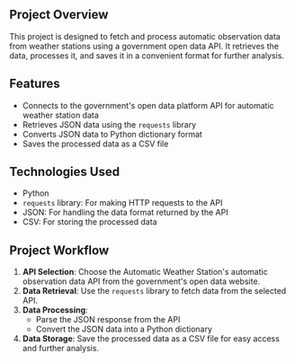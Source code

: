 ## Project Overview
This project is designed to fetch and process automatic observation data from weather stations using a government open data API. It retrieves the data, processes it, and saves it in a convenient format for further analysis.

## Features
- Connects to the government's open data platform API for automatic weather station data
- Retrieves JSON data using the `requests` library
- Converts JSON data to Python dictionary format
- Saves the processed data as a CSV file

## Technologies Used
- Python
- `requests` library: For making HTTP requests to the API
- JSON: For handling the data format returned by the API
- CSV: For storing the processed data

## Project Workflow
1. **API Selection**: Choose the Automatic Weather Station's automatic observation data API from the government's open data website.
2. **Data Retrieval**: Use the `requests` library to fetch data from the selected API.
3. **Data Processing**: 
   - Parse the JSON response from the API
   - Convert the JSON data into a Python dictionary
4. **Data Storage**: Save the processed data as a CSV file for easy access and further analysis.
